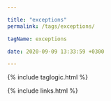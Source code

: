 ```yaml
---

title: "exceptions"
permalink: /tags/exceptions/

tagName: exceptions

date: 2020-09-09 13:33:59 +0300

---
```


{% include taglogic.html %}

{% include links.html %}
